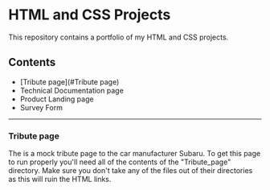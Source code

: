 # HTML and CSS Projects

This repository contains a portfolio of my HTML and CSS projects.

## Contents
   * [Tribute page](#Tribute page)
   * Technical Documentation page
   * Product Landing page 
   * Survey Form
 ***
 ### Tribute page

The is a mock tribute page to the car manufacturer Subaru.
To get this page to run properly you'll need all of the contents of the "Tribute_page" directory. 
Make sure you don't take any of the files out of their directories as this will ruin the HTML links.
